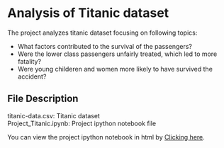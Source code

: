 # Analysis of Titanic dataset
The project analyzes titanic dataset focusing on following topics:
- What factors contributed to the survival of the passengers?
- Were the lower class passengers unfairly treated, which led to more fatality?
- Were young childeren and women more likely to have survived the accident?

## File Description
titanic-data.csv: Titanic dataset <br>
Project_Titanic.ipynb: Project ipython notebook file <br>

You can view the project ipython notebook in html by [Clicking here](http://htmlpreview.github.io/?https://github.com/gapkim/Titanic/blob/master/Project_Titanic(Rev1).html).
